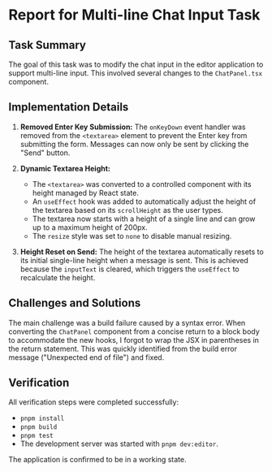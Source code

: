 # Report for Multi-line Chat Input Task

## Task Summary

The goal of this task was to modify the chat input in the editor application to support multi-line input. This involved several changes to the `ChatPanel.tsx` component.

## Implementation Details

1.  **Removed Enter Key Submission:** The `onKeyDown` event handler was removed from the `<textarea>` element to prevent the Enter key from submitting the form. Messages can now only be sent by clicking the "Send" button.

2.  **Dynamic Textarea Height:**
    *   The `<textarea>` was converted to a controlled component with its height managed by React state.
    *   An `useEffect` hook was added to automatically adjust the height of the textarea based on its `scrollHeight` as the user types.
    *   The textarea now starts with a height of a single line and can grow up to a maximum height of 200px.
    *   The `resize` style was set to `none` to disable manual resizing.

3.  **Height Reset on Send:** The height of the textarea automatically resets to its initial single-line height when a message is sent. This is achieved because the `inputText` is cleared, which triggers the `useEffect` to recalculate the height.

## Challenges and Solutions

The main challenge was a build failure caused by a syntax error. When converting the `ChatPanel` component from a concise return to a block body to accommodate the new hooks, I forgot to wrap the JSX in parentheses in the return statement. This was quickly identified from the build error message ("Unexpected end of file") and fixed.

## Verification

All verification steps were completed successfully:
*   `pnpm install`
*   `pnpm build`
*   `pnpm test`
*   The development server was started with `pnpm dev:editor`.

The application is confirmed to be in a working state.
